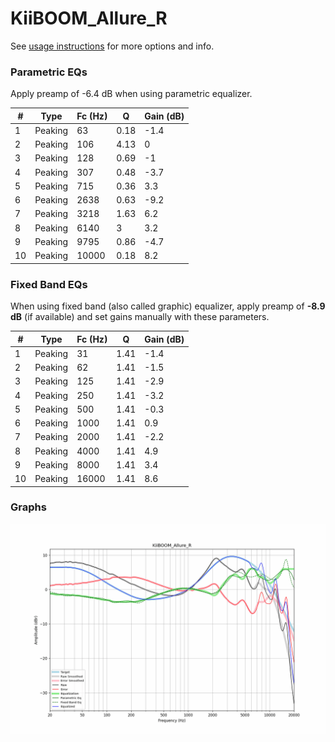 # KiiBOOM_Allure_R
See [usage instructions](https://github.com/jaakkopasanen/AutoEq#usage) for more options and info.

### Parametric EQs
Apply preamp of -6.4 dB when using parametric equalizer.

|   # | Type    |   Fc (Hz) |    Q |   Gain (dB) |
|-----|---------|-----------|------|-------------|
|   1 | Peaking |        63 | 0.18 |        -1.4 |
|   2 | Peaking |       106 | 4.13 |         0   |
|   3 | Peaking |       128 | 0.69 |        -1   |
|   4 | Peaking |       307 | 0.48 |        -3.7 |
|   5 | Peaking |       715 | 0.36 |         3.3 |
|   6 | Peaking |      2638 | 0.63 |        -9.2 |
|   7 | Peaking |      3218 | 1.63 |         6.2 |
|   8 | Peaking |      6140 | 3    |         3.2 |
|   9 | Peaking |      9795 | 0.86 |        -4.7 |
|  10 | Peaking |     10000 | 0.18 |         8.2 |

### Fixed Band EQs
When using fixed band (also called graphic) equalizer, apply preamp of **-8.9 dB** (if available) and set gains manually with these parameters.

|   # | Type    |   Fc (Hz) |    Q |   Gain (dB) |
|-----|---------|-----------|------|-------------|
|   1 | Peaking |        31 | 1.41 |        -1.4 |
|   2 | Peaking |        62 | 1.41 |        -1.5 |
|   3 | Peaking |       125 | 1.41 |        -2.9 |
|   4 | Peaking |       250 | 1.41 |        -3.2 |
|   5 | Peaking |       500 | 1.41 |        -0.3 |
|   6 | Peaking |      1000 | 1.41 |         0.9 |
|   7 | Peaking |      2000 | 1.41 |        -2.2 |
|   8 | Peaking |      4000 | 1.41 |         4.9 |
|   9 | Peaking |      8000 | 1.41 |         3.4 |
|  10 | Peaking |     16000 | 1.41 |         8.6 |

### Graphs
![](./KiiBOOM_Allure_R.png)
